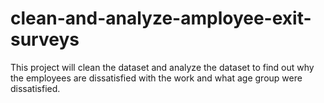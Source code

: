 # clean-and-analyze-amployee-exit-surveys
This project will clean the dataset and analyze the dataset to find out why the employees are dissatisfied with the work and what age group were dissatisfied.
